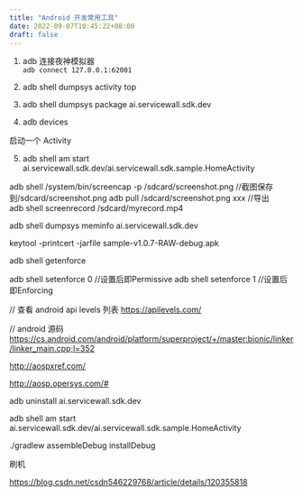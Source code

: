 ```yaml
---
title: "Android 开发常用工具"
date: 2022-09-07T10:45:22+08:00
draft: false
---
```


1. adb 连接夜神模拟器  
`adb connect 127.0.0.1:62001`


2. adb shell dumpsys activity top

3. adb shell dumpsys package ai.servicewall.sdk.dev

4. adb devices

启动一个 Activity

5. adb shell am start ai.servicewall.sdk.dev/ai.servicewall.sdk.sample.HomeActivity


adb shell /system/bin/screencap -p /sdcard/screenshot.png //截图保存到/sdcard/screenshot.png
adb pull /sdcard/screenshot.png  xxx  //导出  
adb shell screenrecord /sdcard/myrecord.mp4


adb shell dumpsys meminfo ai.servicewall.sdk.dev

 keytool -printcert -jarfile sample-v1.0.7-RAW-debug.apk


adb shell getenforce


adb shell setenforce 0   //设置后即Permissive
adb shell setenforce 1   //设置后即Enforcing


// 查看 android api levels 列表
https://apilevels.com/

// android 源码
https://cs.android.com/android/platform/superproject/+/master:bionic/linker/linker_main.cpp;l=352

http://aospxref.com/

http://aosp.opersys.com/#



adb uninstall ai.servicewall.sdk.dev

adb shell am start ai.servicewall.sdk.dev/ai.servicewall.sdk.sample.HomeActivity

./gradlew assembleDebug installDebug

刷机

https://blog.csdn.net/csdn546229768/article/details/120355818
